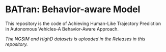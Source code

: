 # BATran: Behavior-aware Model
This repository is the code of Achieving Human-Like Trajectory Prediction in Autonomous Vehicles-A Behavior-Aware Approach.


*The NGSIM and HighD datasets is uploaded in the Releases in this repository.*
